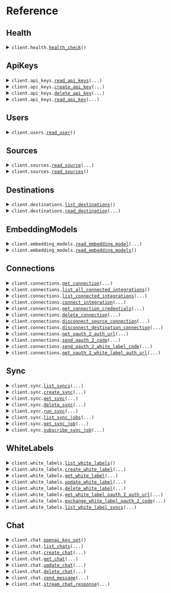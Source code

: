 # Reference
## Health
<details><summary><code>client.health.<a href="src/airweave/health/client.py">health_check</a>()</code></summary>
<dl>
<dd>

#### 📝 Description

<dl>
<dd>

<dl>
<dd>

Check if the API is healthy.

Returns:
    dict: A dictionary containing the status of the API.
</dd>
</dl>
</dd>
</dl>

#### 🔌 Usage

<dl>
<dd>

<dl>
<dd>

```python
from airweave import AirweaveSDK

client = AirweaveSDK(
    api_key="YOUR_API_KEY",
    base_url="https://yourhost.com/path/to/api",
)
client.health.health_check()

```
</dd>
</dl>
</dd>
</dl>

#### ⚙️ Parameters

<dl>
<dd>

<dl>
<dd>

**request_options:** `typing.Optional[RequestOptions]` — Request-specific configuration.
    
</dd>
</dl>
</dd>
</dl>


</dd>
</dl>
</details>

## ApiKeys
<details><summary><code>client.api_keys.<a href="src/airweave/api_keys/client.py">read_api_keys</a>(...)</code></summary>
<dl>
<dd>

#### 📝 Description

<dl>
<dd>

<dl>
<dd>

Retrieve all API keys for the current user.

Args:
----
    db (AsyncSession): The database session.
    skip (int): Number of records to skip for pagination.
    limit (int): Maximum number of records to return.
    user (schemas.User): The current user.

Returns:
-------
    List[schemas.APIKey]: A list of API keys.
</dd>
</dl>
</dd>
</dl>

#### 🔌 Usage

<dl>
<dd>

<dl>
<dd>

```python
from airweave import AirweaveSDK

client = AirweaveSDK(
    api_key="YOUR_API_KEY",
    base_url="https://yourhost.com/path/to/api",
)
client.api_keys.read_api_keys()

```
</dd>
</dl>
</dd>
</dl>

#### ⚙️ Parameters

<dl>
<dd>

<dl>
<dd>

**skip:** `typing.Optional[int]` 
    
</dd>
</dl>

<dl>
<dd>

**limit:** `typing.Optional[int]` 
    
</dd>
</dl>

<dl>
<dd>

**request_options:** `typing.Optional[RequestOptions]` — Request-specific configuration.
    
</dd>
</dl>
</dd>
</dl>


</dd>
</dl>
</details>

<details><summary><code>client.api_keys.<a href="src/airweave/api_keys/client.py">create_api_key</a>(...)</code></summary>
<dl>
<dd>

#### 📝 Description

<dl>
<dd>

<dl>
<dd>

Create a new API key for the current user.

Returns a temporary plain key for the user to store securely.
This is not stored in the database.

Args:
----
    db (AsyncSession): The database session.
    api_key_in (schemas.APIKeyCreate): The API key creation data.
    user (schemas.User): The current user.

Returns:
-------
    schemas.APIKeyWithPlainKey: The created API key object, including the key.
</dd>
</dl>
</dd>
</dl>

#### 🔌 Usage

<dl>
<dd>

<dl>
<dd>

```python
from airweave import AirweaveSDK

client = AirweaveSDK(
    api_key="YOUR_API_KEY",
    base_url="https://yourhost.com/path/to/api",
)
client.api_keys.create_api_key()

```
</dd>
</dl>
</dd>
</dl>

#### ⚙️ Parameters

<dl>
<dd>

<dl>
<dd>

**expiration_date:** `typing.Optional[dt.datetime]` 
    
</dd>
</dl>

<dl>
<dd>

**request_options:** `typing.Optional[RequestOptions]` — Request-specific configuration.
    
</dd>
</dl>
</dd>
</dl>


</dd>
</dl>
</details>

<details><summary><code>client.api_keys.<a href="src/airweave/api_keys/client.py">delete_api_key</a>(...)</code></summary>
<dl>
<dd>

#### 📝 Description

<dl>
<dd>

<dl>
<dd>

Delete an API key.

Args:
----
    db (AsyncSession): The database session.
    id (UUID): The ID of the API key.
    user (schemas.User): The current user.

Returns:
-------
    schemas.APIKey: The revoked API key object.

Raises:
------
    HTTPException: If the API key is not found.
</dd>
</dl>
</dd>
</dl>

#### 🔌 Usage

<dl>
<dd>

<dl>
<dd>

```python
from airweave import AirweaveSDK

client = AirweaveSDK(
    api_key="YOUR_API_KEY",
    base_url="https://yourhost.com/path/to/api",
)
client.api_keys.delete_api_key(
    id="id",
)

```
</dd>
</dl>
</dd>
</dl>

#### ⚙️ Parameters

<dl>
<dd>

<dl>
<dd>

**id:** `str` 
    
</dd>
</dl>

<dl>
<dd>

**request_options:** `typing.Optional[RequestOptions]` — Request-specific configuration.
    
</dd>
</dl>
</dd>
</dl>


</dd>
</dl>
</details>

<details><summary><code>client.api_keys.<a href="src/airweave/api_keys/client.py">read_api_key</a>(...)</code></summary>
<dl>
<dd>

#### 📝 Description

<dl>
<dd>

<dl>
<dd>

Retrieve an API key by ID.

Args:
----
    db (AsyncSession): The database session.
    id (UUID): The ID of the API key.
    user (schemas.User): The current user.

Returns:
-------
    schemas.APIKey: The API key object.

Raises:
------
    HTTPException: If the API key is not found.
</dd>
</dl>
</dd>
</dl>

#### 🔌 Usage

<dl>
<dd>

<dl>
<dd>

```python
from airweave import AirweaveSDK

client = AirweaveSDK(
    api_key="YOUR_API_KEY",
    base_url="https://yourhost.com/path/to/api",
)
client.api_keys.read_api_key(
    id="id",
)

```
</dd>
</dl>
</dd>
</dl>

#### ⚙️ Parameters

<dl>
<dd>

<dl>
<dd>

**id:** `str` 
    
</dd>
</dl>

<dl>
<dd>

**request_options:** `typing.Optional[RequestOptions]` — Request-specific configuration.
    
</dd>
</dl>
</dd>
</dl>


</dd>
</dl>
</details>

## Users
<details><summary><code>client.users.<a href="src/airweave/users/client.py">read_user</a>()</code></summary>
<dl>
<dd>

#### 📝 Description

<dl>
<dd>

<dl>
<dd>

Get current user.

Args:
----
    current_user (User): The current user.

Returns:
-------
    schemas.User: The user object.
</dd>
</dl>
</dd>
</dl>

#### 🔌 Usage

<dl>
<dd>

<dl>
<dd>

```python
from airweave import AirweaveSDK

client = AirweaveSDK(
    api_key="YOUR_API_KEY",
    base_url="https://yourhost.com/path/to/api",
)
client.users.read_user()

```
</dd>
</dl>
</dd>
</dl>

#### ⚙️ Parameters

<dl>
<dd>

<dl>
<dd>

**request_options:** `typing.Optional[RequestOptions]` — Request-specific configuration.
    
</dd>
</dl>
</dd>
</dl>


</dd>
</dl>
</details>

## Sources
<details><summary><code>client.sources.<a href="src/airweave/sources/client.py">read_source</a>(...)</code></summary>
<dl>
<dd>

#### 📝 Description

<dl>
<dd>

<dl>
<dd>

Get source by id.

Args:
----
    db (AsyncSession): The database session.
    short_name (str): The short name of the source.
    user (schemas.User): The current user.

Returns:
-------
    schemas.Source: The source object.
</dd>
</dl>
</dd>
</dl>

#### 🔌 Usage

<dl>
<dd>

<dl>
<dd>

```python
from airweave import AirweaveSDK

client = AirweaveSDK(
    api_key="YOUR_API_KEY",
    base_url="https://yourhost.com/path/to/api",
)
client.sources.read_source(
    short_name="short_name",
)

```
</dd>
</dl>
</dd>
</dl>

#### ⚙️ Parameters

<dl>
<dd>

<dl>
<dd>

**short_name:** `str` 
    
</dd>
</dl>

<dl>
<dd>

**request_options:** `typing.Optional[RequestOptions]` — Request-specific configuration.
    
</dd>
</dl>
</dd>
</dl>


</dd>
</dl>
</details>

<details><summary><code>client.sources.<a href="src/airweave/sources/client.py">read_sources</a>()</code></summary>
<dl>
<dd>

#### 📝 Description

<dl>
<dd>

<dl>
<dd>

Get all sources for the current user.

Returns:
-------
    list[schemas.Source]: The list of sources.
</dd>
</dl>
</dd>
</dl>

#### 🔌 Usage

<dl>
<dd>

<dl>
<dd>

```python
from airweave import AirweaveSDK

client = AirweaveSDK(
    api_key="YOUR_API_KEY",
    base_url="https://yourhost.com/path/to/api",
)
client.sources.read_sources()

```
</dd>
</dl>
</dd>
</dl>

#### ⚙️ Parameters

<dl>
<dd>

<dl>
<dd>

**request_options:** `typing.Optional[RequestOptions]` — Request-specific configuration.
    
</dd>
</dl>
</dd>
</dl>


</dd>
</dl>
</details>

## Destinations
<details><summary><code>client.destinations.<a href="src/airweave/destinations/client.py">list_destinations</a>()</code></summary>
<dl>
<dd>

#### 📝 Description

<dl>
<dd>

<dl>
<dd>

Get all available destinations.
</dd>
</dl>
</dd>
</dl>

#### 🔌 Usage

<dl>
<dd>

<dl>
<dd>

```python
from airweave import AirweaveSDK

client = AirweaveSDK(
    api_key="YOUR_API_KEY",
    base_url="https://yourhost.com/path/to/api",
)
client.destinations.list_destinations()

```
</dd>
</dl>
</dd>
</dl>

#### ⚙️ Parameters

<dl>
<dd>

<dl>
<dd>

**request_options:** `typing.Optional[RequestOptions]` — Request-specific configuration.
    
</dd>
</dl>
</dd>
</dl>


</dd>
</dl>
</details>

<details><summary><code>client.destinations.<a href="src/airweave/destinations/client.py">read_destination</a>(...)</code></summary>
<dl>
<dd>

#### 📝 Description

<dl>
<dd>

<dl>
<dd>

Get destination by short name.
</dd>
</dl>
</dd>
</dl>

#### 🔌 Usage

<dl>
<dd>

<dl>
<dd>

```python
from airweave import AirweaveSDK

client = AirweaveSDK(
    api_key="YOUR_API_KEY",
    base_url="https://yourhost.com/path/to/api",
)
client.destinations.read_destination(
    short_name="short_name",
)

```
</dd>
</dl>
</dd>
</dl>

#### ⚙️ Parameters

<dl>
<dd>

<dl>
<dd>

**short_name:** `str` 
    
</dd>
</dl>

<dl>
<dd>

**request_options:** `typing.Optional[RequestOptions]` — Request-specific configuration.
    
</dd>
</dl>
</dd>
</dl>


</dd>
</dl>
</details>

## EmbeddingModels
<details><summary><code>client.embedding_models.<a href="src/airweave/embedding_models/client.py">read_embedding_model</a>(...)</code></summary>
<dl>
<dd>

#### 📝 Description

<dl>
<dd>

<dl>
<dd>

Get embedding model by id.

Args:
----
    db (AsyncSession): The database session.
    short_name (str): The short name of the embedding model.
    user (schemas.User): The current user.

Returns:
-------
    schemas.EmbeddingModel: The embedding model object.
</dd>
</dl>
</dd>
</dl>

#### 🔌 Usage

<dl>
<dd>

<dl>
<dd>

```python
from airweave import AirweaveSDK

client = AirweaveSDK(
    api_key="YOUR_API_KEY",
    base_url="https://yourhost.com/path/to/api",
)
client.embedding_models.read_embedding_model(
    short_name="short_name",
)

```
</dd>
</dl>
</dd>
</dl>

#### ⚙️ Parameters

<dl>
<dd>

<dl>
<dd>

**short_name:** `str` 
    
</dd>
</dl>

<dl>
<dd>

**request_options:** `typing.Optional[RequestOptions]` — Request-specific configuration.
    
</dd>
</dl>
</dd>
</dl>


</dd>
</dl>
</details>

<details><summary><code>client.embedding_models.<a href="src/airweave/embedding_models/client.py">read_embedding_models</a>()</code></summary>
<dl>
<dd>

#### 📝 Description

<dl>
<dd>

<dl>
<dd>

Get all embedding models.

Args:
----
    db (AsyncSession): The database session.
    user (schemas.User): The current user.

Returns:
-------
    list[schemas.EmbeddingModel]: The list of embedding models.
</dd>
</dl>
</dd>
</dl>

#### 🔌 Usage

<dl>
<dd>

<dl>
<dd>

```python
from airweave import AirweaveSDK

client = AirweaveSDK(
    api_key="YOUR_API_KEY",
    base_url="https://yourhost.com/path/to/api",
)
client.embedding_models.read_embedding_models()

```
</dd>
</dl>
</dd>
</dl>

#### ⚙️ Parameters

<dl>
<dd>

<dl>
<dd>

**request_options:** `typing.Optional[RequestOptions]` — Request-specific configuration.
    
</dd>
</dl>
</dd>
</dl>


</dd>
</dl>
</details>

## Connections
<details><summary><code>client.connections.<a href="src/airweave/connections/client.py">get_connection</a>(...)</code></summary>
<dl>
<dd>

#### 📝 Description

<dl>
<dd>

<dl>
<dd>

Get a specific connection.
</dd>
</dl>
</dd>
</dl>

#### 🔌 Usage

<dl>
<dd>

<dl>
<dd>

```python
from airweave import AirweaveSDK

client = AirweaveSDK(
    api_key="YOUR_API_KEY",
    base_url="https://yourhost.com/path/to/api",
)
client.connections.get_connection(
    connection_id="connection_id",
)

```
</dd>
</dl>
</dd>
</dl>

#### ⚙️ Parameters

<dl>
<dd>

<dl>
<dd>

**connection_id:** `str` 
    
</dd>
</dl>

<dl>
<dd>

**request_options:** `typing.Optional[RequestOptions]` — Request-specific configuration.
    
</dd>
</dl>
</dd>
</dl>


</dd>
</dl>
</details>

<details><summary><code>client.connections.<a href="src/airweave/connections/client.py">list_all_connected_integrations</a>()</code></summary>
<dl>
<dd>

#### 📝 Description

<dl>
<dd>

<dl>
<dd>

Get all active connections for the current user across all integration types.
</dd>
</dl>
</dd>
</dl>

#### 🔌 Usage

<dl>
<dd>

<dl>
<dd>

```python
from airweave import AirweaveSDK

client = AirweaveSDK(
    api_key="YOUR_API_KEY",
    base_url="https://yourhost.com/path/to/api",
)
client.connections.list_all_connected_integrations()

```
</dd>
</dl>
</dd>
</dl>

#### ⚙️ Parameters

<dl>
<dd>

<dl>
<dd>

**request_options:** `typing.Optional[RequestOptions]` — Request-specific configuration.
    
</dd>
</dl>
</dd>
</dl>


</dd>
</dl>
</details>

<details><summary><code>client.connections.<a href="src/airweave/connections/client.py">list_connected_integrations</a>(...)</code></summary>
<dl>
<dd>

#### 📝 Description

<dl>
<dd>

<dl>
<dd>

Get all integrations of specified type connected to the current user.

Args:
    integration_type (IntegrationType): The type of integration to get connections for.
    db (AsyncSession): The database session.
    user (schemas.User): The current user.

Returns:
    list[schemas.Connection]: The list of connections.
</dd>
</dl>
</dd>
</dl>

#### 🔌 Usage

<dl>
<dd>

<dl>
<dd>

```python
from airweave import AirweaveSDK

client = AirweaveSDK(
    api_key="YOUR_API_KEY",
    base_url="https://yourhost.com/path/to/api",
)
client.connections.list_connected_integrations(
    integration_type="source",
)

```
</dd>
</dl>
</dd>
</dl>

#### ⚙️ Parameters

<dl>
<dd>

<dl>
<dd>

**integration_type:** `IntegrationType` 
    
</dd>
</dl>

<dl>
<dd>

**request_options:** `typing.Optional[RequestOptions]` — Request-specific configuration.
    
</dd>
</dl>
</dd>
</dl>


</dd>
</dl>
</details>

<details><summary><code>client.connections.<a href="src/airweave/connections/client.py">connect_integration</a>(...)</code></summary>
<dl>
<dd>

#### 📝 Description

<dl>
<dd>

<dl>
<dd>

Connect to a source, destination, or embedding model.

Expects a POST body with:
```json
{
    "name": "required connection name",
    ... other config fields specific to the integration type ...
}
```
</dd>
</dl>
</dd>
</dl>

#### 🔌 Usage

<dl>
<dd>

<dl>
<dd>

```python
from airweave import AirweaveSDK

client = AirweaveSDK(
    api_key="YOUR_API_KEY",
    base_url="https://yourhost.com/path/to/api",
)
client.connections.connect_integration(
    integration_type="source",
    short_name="short_name",
    config_fields={"key": "value"},
)

```
</dd>
</dl>
</dd>
</dl>

#### ⚙️ Parameters

<dl>
<dd>

<dl>
<dd>

**integration_type:** `IntegrationType` 
    
</dd>
</dl>

<dl>
<dd>

**short_name:** `str` 
    
</dd>
</dl>

<dl>
<dd>

**config_fields:** `typing.Dict[str, typing.Optional[typing.Any]]` 
    
</dd>
</dl>

<dl>
<dd>

**name:** `typing.Optional[str]` 
    
</dd>
</dl>

<dl>
<dd>

**request_options:** `typing.Optional[RequestOptions]` — Request-specific configuration.
    
</dd>
</dl>
</dd>
</dl>


</dd>
</dl>
</details>

<details><summary><code>client.connections.<a href="src/airweave/connections/client.py">get_connection_credentials</a>(...)</code></summary>
<dl>
<dd>

#### 📝 Description

<dl>
<dd>

<dl>
<dd>

Get the credentials for a connection.

Args:
    connection_id (UUID): The ID of the connection to get credentials for
    db (AsyncSession): The database session
    user (schemas.User): The current user

Returns:
    dict: The credentials for the connection
</dd>
</dl>
</dd>
</dl>

#### 🔌 Usage

<dl>
<dd>

<dl>
<dd>

```python
from airweave import AirweaveSDK

client = AirweaveSDK(
    api_key="YOUR_API_KEY",
    base_url="https://yourhost.com/path/to/api",
)
client.connections.get_connection_credentials(
    connection_id="connection_id",
)

```
</dd>
</dl>
</dd>
</dl>

#### ⚙️ Parameters

<dl>
<dd>

<dl>
<dd>

**connection_id:** `str` 
    
</dd>
</dl>

<dl>
<dd>

**request_options:** `typing.Optional[RequestOptions]` — Request-specific configuration.
    
</dd>
</dl>
</dd>
</dl>


</dd>
</dl>
</details>

<details><summary><code>client.connections.<a href="src/airweave/connections/client.py">delete_connection</a>(...)</code></summary>
<dl>
<dd>

#### 📝 Description

<dl>
<dd>

<dl>
<dd>

Delete a connection.

Deletes the connection and integration credential.

Args:
    db (AsyncSession): The database session
    connection_id (UUID): The ID of the connection to delete
    delete_syncs_and_data (bool): Whether to delete the associated syncs and data
    user (schemas.User): The current user

Returns:
    schemas.Connection: The deleted connection
</dd>
</dl>
</dd>
</dl>

#### 🔌 Usage

<dl>
<dd>

<dl>
<dd>

```python
from airweave import AirweaveSDK

client = AirweaveSDK(
    api_key="YOUR_API_KEY",
    base_url="https://yourhost.com/path/to/api",
)
client.connections.delete_connection(
    connection_id="connection_id",
)

```
</dd>
</dl>
</dd>
</dl>

#### ⚙️ Parameters

<dl>
<dd>

<dl>
<dd>

**connection_id:** `str` 
    
</dd>
</dl>

<dl>
<dd>

**request_options:** `typing.Optional[RequestOptions]` — Request-specific configuration.
    
</dd>
</dl>
</dd>
</dl>


</dd>
</dl>
</details>

<details><summary><code>client.connections.<a href="src/airweave/connections/client.py">disconnect_source_connection</a>(...)</code></summary>
<dl>
<dd>

#### 📝 Description

<dl>
<dd>

<dl>
<dd>

Disconnect from a source connection.

Args:
    db (AsyncSession): The database session
    connection_id (UUID): The ID of the connection to disconnect
    user (schemas.User): The current user
Returns:
    schemas.Connection: The disconnected connection
</dd>
</dl>
</dd>
</dl>

#### 🔌 Usage

<dl>
<dd>

<dl>
<dd>

```python
from airweave import AirweaveSDK

client = AirweaveSDK(
    api_key="YOUR_API_KEY",
    base_url="https://yourhost.com/path/to/api",
)
client.connections.disconnect_source_connection(
    connection_id="connection_id",
)

```
</dd>
</dl>
</dd>
</dl>

#### ⚙️ Parameters

<dl>
<dd>

<dl>
<dd>

**connection_id:** `str` 
    
</dd>
</dl>

<dl>
<dd>

**request_options:** `typing.Optional[RequestOptions]` — Request-specific configuration.
    
</dd>
</dl>
</dd>
</dl>


</dd>
</dl>
</details>

<details><summary><code>client.connections.<a href="src/airweave/connections/client.py">disconnect_destination_connection</a>(...)</code></summary>
<dl>
<dd>

#### 📝 Description

<dl>
<dd>

<dl>
<dd>

Disconnect from a destination connection.

Args:
    db (AsyncSession): The database session
    connection_id (UUID): The ID of the connection to disconnect
    user (schemas.User): The current user

Returns:
    schemas.Connection: The disconnected connection
</dd>
</dl>
</dd>
</dl>

#### 🔌 Usage

<dl>
<dd>

<dl>
<dd>

```python
from airweave import AirweaveSDK

client = AirweaveSDK(
    api_key="YOUR_API_KEY",
    base_url="https://yourhost.com/path/to/api",
)
client.connections.disconnect_destination_connection(
    connection_id="connection_id",
)

```
</dd>
</dl>
</dd>
</dl>

#### ⚙️ Parameters

<dl>
<dd>

<dl>
<dd>

**connection_id:** `str` 
    
</dd>
</dl>

<dl>
<dd>

**request_options:** `typing.Optional[RequestOptions]` — Request-specific configuration.
    
</dd>
</dl>
</dd>
</dl>


</dd>
</dl>
</details>

<details><summary><code>client.connections.<a href="src/airweave/connections/client.py">get_oauth_2_auth_url</a>(...)</code></summary>
<dl>
<dd>

#### 📝 Description

<dl>
<dd>

<dl>
<dd>

Get the OAuth2 authorization URL for a source.
</dd>
</dl>
</dd>
</dl>

#### 🔌 Usage

<dl>
<dd>

<dl>
<dd>

```python
from airweave import AirweaveSDK

client = AirweaveSDK(
    api_key="YOUR_API_KEY",
    base_url="https://yourhost.com/path/to/api",
)
client.connections.get_oauth_2_auth_url(
    short_name="short_name",
)

```
</dd>
</dl>
</dd>
</dl>

#### ⚙️ Parameters

<dl>
<dd>

<dl>
<dd>

**short_name:** `str` 
    
</dd>
</dl>

<dl>
<dd>

**request_options:** `typing.Optional[RequestOptions]` — Request-specific configuration.
    
</dd>
</dl>
</dd>
</dl>


</dd>
</dl>
</details>

<details><summary><code>client.connections.<a href="src/airweave/connections/client.py">send_oauth_2_code</a>(...)</code></summary>
<dl>
<dd>

#### 📝 Description

<dl>
<dd>

<dl>
<dd>

Send the OAuth2 authorization code for a source.

This will:
1. Get the OAuth2 settings for the source
2. Exchange the authorization code for a token
3. Create an integration credential with the token
</dd>
</dl>
</dd>
</dl>

#### 🔌 Usage

<dl>
<dd>

<dl>
<dd>

```python
from airweave import AirweaveSDK

client = AirweaveSDK(
    api_key="YOUR_API_KEY",
    base_url="https://yourhost.com/path/to/api",
)
client.connections.send_oauth_2_code(
    short_name="short_name",
    code="code",
)

```
</dd>
</dl>
</dd>
</dl>

#### ⚙️ Parameters

<dl>
<dd>

<dl>
<dd>

**short_name:** `str` 
    
</dd>
</dl>

<dl>
<dd>

**code:** `str` 
    
</dd>
</dl>

<dl>
<dd>

**request_options:** `typing.Optional[RequestOptions]` — Request-specific configuration.
    
</dd>
</dl>
</dd>
</dl>


</dd>
</dl>
</details>

<details><summary><code>client.connections.<a href="src/airweave/connections/client.py">send_oauth_2_white_label_code</a>(...)</code></summary>
<dl>
<dd>

#### 📝 Description

<dl>
<dd>

<dl>
<dd>

Exchange the OAuth2 authorization code for a white label integration.
</dd>
</dl>
</dd>
</dl>

#### 🔌 Usage

<dl>
<dd>

<dl>
<dd>

```python
from airweave import AirweaveSDK

client = AirweaveSDK(
    api_key="YOUR_API_KEY",
    base_url="https://yourhost.com/path/to/api",
)
client.connections.send_oauth_2_white_label_code(
    white_label_id="white_label_id",
    request="string",
)

```
</dd>
</dl>
</dd>
</dl>

#### ⚙️ Parameters

<dl>
<dd>

<dl>
<dd>

**white_label_id:** `str` 
    
</dd>
</dl>

<dl>
<dd>

**request:** `str` 
    
</dd>
</dl>

<dl>
<dd>

**request_options:** `typing.Optional[RequestOptions]` — Request-specific configuration.
    
</dd>
</dl>
</dd>
</dl>


</dd>
</dl>
</details>

<details><summary><code>client.connections.<a href="src/airweave/connections/client.py">get_oauth_2_white_label_auth_url</a>(...)</code></summary>
<dl>
<dd>

#### 📝 Description

<dl>
<dd>

<dl>
<dd>

Get the OAuth2 authorization URL for a white label integration.
</dd>
</dl>
</dd>
</dl>

#### 🔌 Usage

<dl>
<dd>

<dl>
<dd>

```python
from airweave import AirweaveSDK

client = AirweaveSDK(
    api_key="YOUR_API_KEY",
    base_url="https://yourhost.com/path/to/api",
)
client.connections.get_oauth_2_white_label_auth_url(
    white_label_id="white_label_id",
)

```
</dd>
</dl>
</dd>
</dl>

#### ⚙️ Parameters

<dl>
<dd>

<dl>
<dd>

**white_label_id:** `str` 
    
</dd>
</dl>

<dl>
<dd>

**request_options:** `typing.Optional[RequestOptions]` — Request-specific configuration.
    
</dd>
</dl>
</dd>
</dl>


</dd>
</dl>
</details>

## Sync
<details><summary><code>client.sync.<a href="src/airweave/sync/client.py">list_syncs</a>(...)</code></summary>
<dl>
<dd>

#### 📝 Description

<dl>
<dd>

<dl>
<dd>

List all syncs for the current user.
</dd>
</dl>
</dd>
</dl>

#### 🔌 Usage

<dl>
<dd>

<dl>
<dd>

```python
from airweave import AirweaveSDK

client = AirweaveSDK(
    api_key="YOUR_API_KEY",
    base_url="https://yourhost.com/path/to/api",
)
client.sync.list_syncs()

```
</dd>
</dl>
</dd>
</dl>

#### ⚙️ Parameters

<dl>
<dd>

<dl>
<dd>

**skip:** `typing.Optional[int]` 
    
</dd>
</dl>

<dl>
<dd>

**limit:** `typing.Optional[int]` 
    
</dd>
</dl>

<dl>
<dd>

**with_source_connection:** `typing.Optional[bool]` 
    
</dd>
</dl>

<dl>
<dd>

**request_options:** `typing.Optional[RequestOptions]` — Request-specific configuration.
    
</dd>
</dl>
</dd>
</dl>


</dd>
</dl>
</details>

<details><summary><code>client.sync.<a href="src/airweave/sync/client.py">create_sync</a>(...)</code></summary>
<dl>
<dd>

#### 📝 Description

<dl>
<dd>

<dl>
<dd>

Create a new sync configuration.
</dd>
</dl>
</dd>
</dl>

#### 🔌 Usage

<dl>
<dd>

<dl>
<dd>

```python
from airweave import AirweaveSDK

client = AirweaveSDK(
    api_key="YOUR_API_KEY",
    base_url="https://yourhost.com/path/to/api",
)
client.sync.create_sync(
    name="name",
    source_connection_id="source_connection_id",
)

```
</dd>
</dl>
</dd>
</dl>

#### ⚙️ Parameters

<dl>
<dd>

<dl>
<dd>

**name:** `str` 
    
</dd>
</dl>

<dl>
<dd>

**source_connection_id:** `str` 
    
</dd>
</dl>

<dl>
<dd>

**description:** `typing.Optional[str]` 
    
</dd>
</dl>

<dl>
<dd>

**destination_connection_id:** `typing.Optional[str]` 
    
</dd>
</dl>

<dl>
<dd>

**embedding_model_connection_id:** `typing.Optional[str]` 
    
</dd>
</dl>

<dl>
<dd>

**cron_schedule:** `typing.Optional[str]` 
    
</dd>
</dl>

<dl>
<dd>

**white_label_id:** `typing.Optional[str]` 
    
</dd>
</dl>

<dl>
<dd>

**white_label_user_identifier:** `typing.Optional[str]` 
    
</dd>
</dl>

<dl>
<dd>

**sync_metadata:** `typing.Optional[typing.Dict[str, typing.Optional[typing.Any]]]` 
    
</dd>
</dl>

<dl>
<dd>

**run_immediately:** `typing.Optional[bool]` 
    
</dd>
</dl>

<dl>
<dd>

**request_options:** `typing.Optional[RequestOptions]` — Request-specific configuration.
    
</dd>
</dl>
</dd>
</dl>


</dd>
</dl>
</details>

<details><summary><code>client.sync.<a href="src/airweave/sync/client.py">get_sync</a>(...)</code></summary>
<dl>
<dd>

#### 📝 Description

<dl>
<dd>

<dl>
<dd>

Get a specific sync by ID.
</dd>
</dl>
</dd>
</dl>

#### 🔌 Usage

<dl>
<dd>

<dl>
<dd>

```python
from airweave import AirweaveSDK

client = AirweaveSDK(
    api_key="YOUR_API_KEY",
    base_url="https://yourhost.com/path/to/api",
)
client.sync.get_sync(
    sync_id="sync_id",
)

```
</dd>
</dl>
</dd>
</dl>

#### ⚙️ Parameters

<dl>
<dd>

<dl>
<dd>

**sync_id:** `str` 
    
</dd>
</dl>

<dl>
<dd>

**request_options:** `typing.Optional[RequestOptions]` — Request-specific configuration.
    
</dd>
</dl>
</dd>
</dl>


</dd>
</dl>
</details>

<details><summary><code>client.sync.<a href="src/airweave/sync/client.py">delete_sync</a>(...)</code></summary>
<dl>
<dd>

#### 📝 Description

<dl>
<dd>

<dl>
<dd>

Delete a sync configuration and optionally its associated data.
</dd>
</dl>
</dd>
</dl>

#### 🔌 Usage

<dl>
<dd>

<dl>
<dd>

```python
from airweave import AirweaveSDK

client = AirweaveSDK(
    api_key="YOUR_API_KEY",
    base_url="https://yourhost.com/path/to/api",
)
client.sync.delete_sync(
    sync_id="sync_id",
)

```
</dd>
</dl>
</dd>
</dl>

#### ⚙️ Parameters

<dl>
<dd>

<dl>
<dd>

**sync_id:** `str` 
    
</dd>
</dl>

<dl>
<dd>

**delete_data:** `typing.Optional[bool]` 
    
</dd>
</dl>

<dl>
<dd>

**request_options:** `typing.Optional[RequestOptions]` — Request-specific configuration.
    
</dd>
</dl>
</dd>
</dl>


</dd>
</dl>
</details>

<details><summary><code>client.sync.<a href="src/airweave/sync/client.py">run_sync</a>(...)</code></summary>
<dl>
<dd>

#### 📝 Description

<dl>
<dd>

<dl>
<dd>

Trigger a sync run.
</dd>
</dl>
</dd>
</dl>

#### 🔌 Usage

<dl>
<dd>

<dl>
<dd>

```python
from airweave import AirweaveSDK

client = AirweaveSDK(
    api_key="YOUR_API_KEY",
    base_url="https://yourhost.com/path/to/api",
)
client.sync.run_sync(
    sync_id="sync_id",
)

```
</dd>
</dl>
</dd>
</dl>

#### ⚙️ Parameters

<dl>
<dd>

<dl>
<dd>

**sync_id:** `str` 
    
</dd>
</dl>

<dl>
<dd>

**request_options:** `typing.Optional[RequestOptions]` — Request-specific configuration.
    
</dd>
</dl>
</dd>
</dl>


</dd>
</dl>
</details>

<details><summary><code>client.sync.<a href="src/airweave/sync/client.py">list_sync_jobs</a>(...)</code></summary>
<dl>
<dd>

#### 📝 Description

<dl>
<dd>

<dl>
<dd>

List all jobs for a specific sync.
</dd>
</dl>
</dd>
</dl>

#### 🔌 Usage

<dl>
<dd>

<dl>
<dd>

```python
from airweave import AirweaveSDK

client = AirweaveSDK(
    api_key="YOUR_API_KEY",
    base_url="https://yourhost.com/path/to/api",
)
client.sync.list_sync_jobs(
    sync_id="sync_id",
)

```
</dd>
</dl>
</dd>
</dl>

#### ⚙️ Parameters

<dl>
<dd>

<dl>
<dd>

**sync_id:** `str` 
    
</dd>
</dl>

<dl>
<dd>

**request_options:** `typing.Optional[RequestOptions]` — Request-specific configuration.
    
</dd>
</dl>
</dd>
</dl>


</dd>
</dl>
</details>

<details><summary><code>client.sync.<a href="src/airweave/sync/client.py">get_sync_job</a>(...)</code></summary>
<dl>
<dd>

#### 📝 Description

<dl>
<dd>

<dl>
<dd>

Get details of a specific sync job.
</dd>
</dl>
</dd>
</dl>

#### 🔌 Usage

<dl>
<dd>

<dl>
<dd>

```python
from airweave import AirweaveSDK

client = AirweaveSDK(
    api_key="YOUR_API_KEY",
    base_url="https://yourhost.com/path/to/api",
)
client.sync.get_sync_job(
    job_id="job_id",
    sync_id="sync_id",
)

```
</dd>
</dl>
</dd>
</dl>

#### ⚙️ Parameters

<dl>
<dd>

<dl>
<dd>

**job_id:** `str` 
    
</dd>
</dl>

<dl>
<dd>

**sync_id:** `str` 
    
</dd>
</dl>

<dl>
<dd>

**request_options:** `typing.Optional[RequestOptions]` — Request-specific configuration.
    
</dd>
</dl>
</dd>
</dl>


</dd>
</dl>
</details>

<details><summary><code>client.sync.<a href="src/airweave/sync/client.py">subscribe_sync_job</a>(...)</code></summary>
<dl>
<dd>

#### 📝 Description

<dl>
<dd>

<dl>
<dd>

Server-Sent Events (SSE) endpoint to subscribe to a sync job's progress.
</dd>
</dl>
</dd>
</dl>

#### 🔌 Usage

<dl>
<dd>

<dl>
<dd>

```python
from airweave import AirweaveSDK

client = AirweaveSDK(
    api_key="YOUR_API_KEY",
    base_url="https://yourhost.com/path/to/api",
)
client.sync.subscribe_sync_job(
    job_id="job_id",
)

```
</dd>
</dl>
</dd>
</dl>

#### ⚙️ Parameters

<dl>
<dd>

<dl>
<dd>

**job_id:** `str` 
    
</dd>
</dl>

<dl>
<dd>

**request_options:** `typing.Optional[RequestOptions]` — Request-specific configuration.
    
</dd>
</dl>
</dd>
</dl>


</dd>
</dl>
</details>

## WhiteLabels
<details><summary><code>client.white_labels.<a href="src/airweave/white_labels/client.py">list_white_labels</a>()</code></summary>
<dl>
<dd>

#### 📝 Description

<dl>
<dd>

<dl>
<dd>

List all white labels for the current user's organization.
</dd>
</dl>
</dd>
</dl>

#### 🔌 Usage

<dl>
<dd>

<dl>
<dd>

```python
from airweave import AirweaveSDK

client = AirweaveSDK(
    api_key="YOUR_API_KEY",
    base_url="https://yourhost.com/path/to/api",
)
client.white_labels.list_white_labels()

```
</dd>
</dl>
</dd>
</dl>

#### ⚙️ Parameters

<dl>
<dd>

<dl>
<dd>

**request_options:** `typing.Optional[RequestOptions]` — Request-specific configuration.
    
</dd>
</dl>
</dd>
</dl>


</dd>
</dl>
</details>

<details><summary><code>client.white_labels.<a href="src/airweave/white_labels/client.py">create_white_label</a>(...)</code></summary>
<dl>
<dd>

#### 📝 Description

<dl>
<dd>

<dl>
<dd>

Create new white label integration.
</dd>
</dl>
</dd>
</dl>

#### 🔌 Usage

<dl>
<dd>

<dl>
<dd>

```python
from airweave import AirweaveSDK

client = AirweaveSDK(
    api_key="YOUR_API_KEY",
    base_url="https://yourhost.com/path/to/api",
)
client.white_labels.create_white_label(
    name="name",
    source_short_name="source_short_name",
    redirect_url="redirect_url",
    client_id="client_id",
    client_secret="client_secret",
)

```
</dd>
</dl>
</dd>
</dl>

#### ⚙️ Parameters

<dl>
<dd>

<dl>
<dd>

**name:** `str` 
    
</dd>
</dl>

<dl>
<dd>

**source_short_name:** `str` 
    
</dd>
</dl>

<dl>
<dd>

**redirect_url:** `str` 
    
</dd>
</dl>

<dl>
<dd>

**client_id:** `str` 
    
</dd>
</dl>

<dl>
<dd>

**client_secret:** `str` 
    
</dd>
</dl>

<dl>
<dd>

**request_options:** `typing.Optional[RequestOptions]` — Request-specific configuration.
    
</dd>
</dl>
</dd>
</dl>


</dd>
</dl>
</details>

<details><summary><code>client.white_labels.<a href="src/airweave/white_labels/client.py">get_white_label</a>(...)</code></summary>
<dl>
<dd>

#### 📝 Description

<dl>
<dd>

<dl>
<dd>

Get a specific white label integration.
</dd>
</dl>
</dd>
</dl>

#### 🔌 Usage

<dl>
<dd>

<dl>
<dd>

```python
from airweave import AirweaveSDK

client = AirweaveSDK(
    api_key="YOUR_API_KEY",
    base_url="https://yourhost.com/path/to/api",
)
client.white_labels.get_white_label(
    white_label_id="white_label_id",
)

```
</dd>
</dl>
</dd>
</dl>

#### ⚙️ Parameters

<dl>
<dd>

<dl>
<dd>

**white_label_id:** `str` 
    
</dd>
</dl>

<dl>
<dd>

**request_options:** `typing.Optional[RequestOptions]` — Request-specific configuration.
    
</dd>
</dl>
</dd>
</dl>


</dd>
</dl>
</details>

<details><summary><code>client.white_labels.<a href="src/airweave/white_labels/client.py">update_white_label</a>(...)</code></summary>
<dl>
<dd>

#### 📝 Description

<dl>
<dd>

<dl>
<dd>

Update a white label integration.
</dd>
</dl>
</dd>
</dl>

#### 🔌 Usage

<dl>
<dd>

<dl>
<dd>

```python
from airweave import AirweaveSDK

client = AirweaveSDK(
    api_key="YOUR_API_KEY",
    base_url="https://yourhost.com/path/to/api",
)
client.white_labels.update_white_label(
    white_label_id="white_label_id",
)

```
</dd>
</dl>
</dd>
</dl>

#### ⚙️ Parameters

<dl>
<dd>

<dl>
<dd>

**white_label_id:** `str` 
    
</dd>
</dl>

<dl>
<dd>

**name:** `typing.Optional[str]` 
    
</dd>
</dl>

<dl>
<dd>

**redirect_url:** `typing.Optional[str]` 
    
</dd>
</dl>

<dl>
<dd>

**client_id:** `typing.Optional[str]` 
    
</dd>
</dl>

<dl>
<dd>

**client_secret:** `typing.Optional[str]` 
    
</dd>
</dl>

<dl>
<dd>

**request_options:** `typing.Optional[RequestOptions]` — Request-specific configuration.
    
</dd>
</dl>
</dd>
</dl>


</dd>
</dl>
</details>

<details><summary><code>client.white_labels.<a href="src/airweave/white_labels/client.py">delete_white_label</a>(...)</code></summary>
<dl>
<dd>

#### 📝 Description

<dl>
<dd>

<dl>
<dd>

Delete a white label integration.
</dd>
</dl>
</dd>
</dl>

#### 🔌 Usage

<dl>
<dd>

<dl>
<dd>

```python
from airweave import AirweaveSDK

client = AirweaveSDK(
    api_key="YOUR_API_KEY",
    base_url="https://yourhost.com/path/to/api",
)
client.white_labels.delete_white_label(
    white_label_id="white_label_id",
)

```
</dd>
</dl>
</dd>
</dl>

#### ⚙️ Parameters

<dl>
<dd>

<dl>
<dd>

**white_label_id:** `str` 
    
</dd>
</dl>

<dl>
<dd>

**request_options:** `typing.Optional[RequestOptions]` — Request-specific configuration.
    
</dd>
</dl>
</dd>
</dl>


</dd>
</dl>
</details>

<details><summary><code>client.white_labels.<a href="src/airweave/white_labels/client.py">get_white_label_oauth_2_auth_url</a>(...)</code></summary>
<dl>
<dd>

#### 📝 Description

<dl>
<dd>

<dl>
<dd>

Generate the OAuth2 authorization URL by delegating to oauth2_service.
</dd>
</dl>
</dd>
</dl>

#### 🔌 Usage

<dl>
<dd>

<dl>
<dd>

```python
from airweave import AirweaveSDK

client = AirweaveSDK(
    api_key="YOUR_API_KEY",
    base_url="https://yourhost.com/path/to/api",
)
client.white_labels.get_white_label_oauth_2_auth_url(
    white_label_id="white_label_id",
)

```
</dd>
</dl>
</dd>
</dl>

#### ⚙️ Parameters

<dl>
<dd>

<dl>
<dd>

**white_label_id:** `str` 
    
</dd>
</dl>

<dl>
<dd>

**request_options:** `typing.Optional[RequestOptions]` — Request-specific configuration.
    
</dd>
</dl>
</dd>
</dl>


</dd>
</dl>
</details>

<details><summary><code>client.white_labels.<a href="src/airweave/white_labels/client.py">exchange_white_label_oauth_2_code</a>(...)</code></summary>
<dl>
<dd>

#### 📝 Description

<dl>
<dd>

<dl>
<dd>

Exchange OAuth2 code for tokens and create connection.
</dd>
</dl>
</dd>
</dl>

#### 🔌 Usage

<dl>
<dd>

<dl>
<dd>

```python
from airweave import AirweaveSDK

client = AirweaveSDK(
    api_key="YOUR_API_KEY",
    base_url="https://yourhost.com/path/to/api",
)
client.white_labels.exchange_white_label_oauth_2_code(
    white_label_id="white_label_id",
    request="string",
)

```
</dd>
</dl>
</dd>
</dl>

#### ⚙️ Parameters

<dl>
<dd>

<dl>
<dd>

**white_label_id:** `str` 
    
</dd>
</dl>

<dl>
<dd>

**request:** `str` 
    
</dd>
</dl>

<dl>
<dd>

**request_options:** `typing.Optional[RequestOptions]` — Request-specific configuration.
    
</dd>
</dl>
</dd>
</dl>


</dd>
</dl>
</details>

<details><summary><code>client.white_labels.<a href="src/airweave/white_labels/client.py">list_white_label_syncs</a>(...)</code></summary>
<dl>
<dd>

#### 📝 Description

<dl>
<dd>

<dl>
<dd>

List all syncs for a specific white label.
</dd>
</dl>
</dd>
</dl>

#### 🔌 Usage

<dl>
<dd>

<dl>
<dd>

```python
from airweave import AirweaveSDK

client = AirweaveSDK(
    api_key="YOUR_API_KEY",
    base_url="https://yourhost.com/path/to/api",
)
client.white_labels.list_white_label_syncs(
    white_label_id="white_label_id",
)

```
</dd>
</dl>
</dd>
</dl>

#### ⚙️ Parameters

<dl>
<dd>

<dl>
<dd>

**white_label_id:** `str` 
    
</dd>
</dl>

<dl>
<dd>

**request_options:** `typing.Optional[RequestOptions]` — Request-specific configuration.
    
</dd>
</dl>
</dd>
</dl>


</dd>
</dl>
</details>

## Chat
<details><summary><code>client.chat.<a href="src/airweave/chat/client.py">openai_key_set</a>()</code></summary>
<dl>
<dd>

#### 📝 Description

<dl>
<dd>

<dl>
<dd>

Check if the OpenAI API key is set for the current user.

Returns:
    bool: True if the OpenAI API key is set, False otherwise.
</dd>
</dl>
</dd>
</dl>

#### 🔌 Usage

<dl>
<dd>

<dl>
<dd>

```python
from airweave import AirweaveSDK

client = AirweaveSDK(
    api_key="YOUR_API_KEY",
    base_url="https://yourhost.com/path/to/api",
)
client.chat.openai_key_set()

```
</dd>
</dl>
</dd>
</dl>

#### ⚙️ Parameters

<dl>
<dd>

<dl>
<dd>

**request_options:** `typing.Optional[RequestOptions]` — Request-specific configuration.
    
</dd>
</dl>
</dd>
</dl>


</dd>
</dl>
</details>

<details><summary><code>client.chat.<a href="src/airweave/chat/client.py">list_chats</a>(...)</code></summary>
<dl>
<dd>

#### 📝 Description

<dl>
<dd>

<dl>
<dd>

List all chats for the current user.
</dd>
</dl>
</dd>
</dl>

#### 🔌 Usage

<dl>
<dd>

<dl>
<dd>

```python
from airweave import AirweaveSDK

client = AirweaveSDK(
    api_key="YOUR_API_KEY",
    base_url="https://yourhost.com/path/to/api",
)
client.chat.list_chats()

```
</dd>
</dl>
</dd>
</dl>

#### ⚙️ Parameters

<dl>
<dd>

<dl>
<dd>

**skip:** `typing.Optional[int]` 
    
</dd>
</dl>

<dl>
<dd>

**limit:** `typing.Optional[int]` 
    
</dd>
</dl>

<dl>
<dd>

**request_options:** `typing.Optional[RequestOptions]` — Request-specific configuration.
    
</dd>
</dl>
</dd>
</dl>


</dd>
</dl>
</details>

<details><summary><code>client.chat.<a href="src/airweave/chat/client.py">create_chat</a>(...)</code></summary>
<dl>
<dd>

#### 📝 Description

<dl>
<dd>

<dl>
<dd>

Create a new chat.
</dd>
</dl>
</dd>
</dl>

#### 🔌 Usage

<dl>
<dd>

<dl>
<dd>

```python
from airweave import AirweaveSDK

client = AirweaveSDK(
    api_key="YOUR_API_KEY",
    base_url="https://yourhost.com/path/to/api",
)
client.chat.create_chat(
    name="name",
    sync_id="sync_id",
)

```
</dd>
</dl>
</dd>
</dl>

#### ⚙️ Parameters

<dl>
<dd>

<dl>
<dd>

**name:** `str` 
    
</dd>
</dl>

<dl>
<dd>

**sync_id:** `str` 
    
</dd>
</dl>

<dl>
<dd>

**description:** `typing.Optional[str]` 
    
</dd>
</dl>

<dl>
<dd>

**model_name:** `typing.Optional[str]` 
    
</dd>
</dl>

<dl>
<dd>

**model_settings:** `typing.Optional[typing.Dict[str, typing.Optional[typing.Any]]]` 
    
</dd>
</dl>

<dl>
<dd>

**search_settings:** `typing.Optional[typing.Dict[str, typing.Optional[typing.Any]]]` 
    
</dd>
</dl>

<dl>
<dd>

**request_options:** `typing.Optional[RequestOptions]` — Request-specific configuration.
    
</dd>
</dl>
</dd>
</dl>


</dd>
</dl>
</details>

<details><summary><code>client.chat.<a href="src/airweave/chat/client.py">get_chat</a>(...)</code></summary>
<dl>
<dd>

#### 📝 Description

<dl>
<dd>

<dl>
<dd>

Get a specific chat by ID.
</dd>
</dl>
</dd>
</dl>

#### 🔌 Usage

<dl>
<dd>

<dl>
<dd>

```python
from airweave import AirweaveSDK

client = AirweaveSDK(
    api_key="YOUR_API_KEY",
    base_url="https://yourhost.com/path/to/api",
)
client.chat.get_chat(
    chat_id="chat_id",
)

```
</dd>
</dl>
</dd>
</dl>

#### ⚙️ Parameters

<dl>
<dd>

<dl>
<dd>

**chat_id:** `str` 
    
</dd>
</dl>

<dl>
<dd>

**request_options:** `typing.Optional[RequestOptions]` — Request-specific configuration.
    
</dd>
</dl>
</dd>
</dl>


</dd>
</dl>
</details>

<details><summary><code>client.chat.<a href="src/airweave/chat/client.py">update_chat</a>(...)</code></summary>
<dl>
<dd>

#### 📝 Description

<dl>
<dd>

<dl>
<dd>

Update a chat.
</dd>
</dl>
</dd>
</dl>

#### 🔌 Usage

<dl>
<dd>

<dl>
<dd>

```python
from airweave import AirweaveSDK

client = AirweaveSDK(
    api_key="YOUR_API_KEY",
    base_url="https://yourhost.com/path/to/api",
)
client.chat.update_chat(
    chat_id="chat_id",
)

```
</dd>
</dl>
</dd>
</dl>

#### ⚙️ Parameters

<dl>
<dd>

<dl>
<dd>

**chat_id:** `str` 
    
</dd>
</dl>

<dl>
<dd>

**name:** `typing.Optional[str]` 
    
</dd>
</dl>

<dl>
<dd>

**description:** `typing.Optional[str]` 
    
</dd>
</dl>

<dl>
<dd>

**model_settings:** `typing.Optional[typing.Dict[str, typing.Optional[typing.Any]]]` 
    
</dd>
</dl>

<dl>
<dd>

**search_settings:** `typing.Optional[typing.Dict[str, typing.Optional[typing.Any]]]` 
    
</dd>
</dl>

<dl>
<dd>

**request_options:** `typing.Optional[RequestOptions]` — Request-specific configuration.
    
</dd>
</dl>
</dd>
</dl>


</dd>
</dl>
</details>

<details><summary><code>client.chat.<a href="src/airweave/chat/client.py">delete_chat</a>(...)</code></summary>
<dl>
<dd>

#### 📝 Description

<dl>
<dd>

<dl>
<dd>

Archive a chat.
</dd>
</dl>
</dd>
</dl>

#### 🔌 Usage

<dl>
<dd>

<dl>
<dd>

```python
from airweave import AirweaveSDK

client = AirweaveSDK(
    api_key="YOUR_API_KEY",
    base_url="https://yourhost.com/path/to/api",
)
client.chat.delete_chat(
    chat_id="chat_id",
)

```
</dd>
</dl>
</dd>
</dl>

#### ⚙️ Parameters

<dl>
<dd>

<dl>
<dd>

**chat_id:** `str` 
    
</dd>
</dl>

<dl>
<dd>

**request_options:** `typing.Optional[RequestOptions]` — Request-specific configuration.
    
</dd>
</dl>
</dd>
</dl>


</dd>
</dl>
</details>

<details><summary><code>client.chat.<a href="src/airweave/chat/client.py">send_message</a>(...)</code></summary>
<dl>
<dd>

#### 📝 Description

<dl>
<dd>

<dl>
<dd>

Send a message to a chat.
</dd>
</dl>
</dd>
</dl>

#### 🔌 Usage

<dl>
<dd>

<dl>
<dd>

```python
from airweave import AirweaveSDK

client = AirweaveSDK(
    api_key="YOUR_API_KEY",
    base_url="https://yourhost.com/path/to/api",
)
client.chat.send_message(
    chat_id="chat_id",
    content="content",
)

```
</dd>
</dl>
</dd>
</dl>

#### ⚙️ Parameters

<dl>
<dd>

<dl>
<dd>

**chat_id:** `str` 
    
</dd>
</dl>

<dl>
<dd>

**content:** `str` 
    
</dd>
</dl>

<dl>
<dd>

**role:** `typing.Optional[str]` 
    
</dd>
</dl>

<dl>
<dd>

**request_options:** `typing.Optional[RequestOptions]` — Request-specific configuration.
    
</dd>
</dl>
</dd>
</dl>


</dd>
</dl>
</details>

<details><summary><code>client.chat.<a href="src/airweave/chat/client.py">stream_chat_response</a>(...)</code></summary>
<dl>
<dd>

#### 📝 Description

<dl>
<dd>

<dl>
<dd>

Stream an AI response for a chat message.
</dd>
</dl>
</dd>
</dl>

#### 🔌 Usage

<dl>
<dd>

<dl>
<dd>

```python
from airweave import AirweaveSDK

client = AirweaveSDK(
    api_key="YOUR_API_KEY",
    base_url="https://yourhost.com/path/to/api",
)
client.chat.stream_chat_response(
    chat_id="chat_id",
)

```
</dd>
</dl>
</dd>
</dl>

#### ⚙️ Parameters

<dl>
<dd>

<dl>
<dd>

**chat_id:** `str` 
    
</dd>
</dl>

<dl>
<dd>

**request_options:** `typing.Optional[RequestOptions]` — Request-specific configuration.
    
</dd>
</dl>
</dd>
</dl>


</dd>
</dl>
</details>

